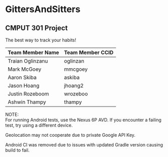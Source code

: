 # GittersAndSitters

## CMPUT 301 Project

The best way to track your habits!

| Team Member Name  | Team Member CCID |
| ------------- | ------------- |
| Traian Oglinzanu  | oglinzan  |
| Mark McGoey  | mmcgoey |
| Aaron Skiba  | askiba  |
| Jason Hoang  | jhoang2 |
| Justin Rozeboom  | wrozeboo  |
| Ashwin Thampy |   thampy   |

NOTE:  
For running Android tests, use the Nexus 6P AVD. If you encounter a failing test, try using a different device.

Geolocation may not cooperate due to private Google API Key.  

Android CI was removed due to issues with updated Gradle version causing build to fail.

